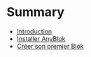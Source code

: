 # Summary

* [Introduction](README.md)
* [Installer AnyBlok](installer_anyblok.md)
* [Créer son premier Blok](creer_son_premier_blok.md)

